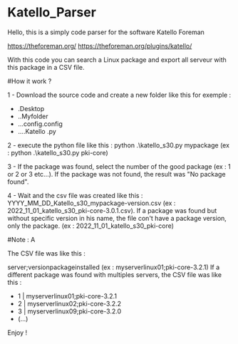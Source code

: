 # Katello_Parser

Hello, this is a simply code parser for the software Katello Foreman 

https://theforeman.org/
https://theforeman.org/plugins/katello/

With this code you can search a Linux package and export all serveur with this package in a CSV file. 

#How it work ? 

1 - Download the source code and create a new folder like this for exemple : 

- .Desktop 
- ..Myfolder 
- ...config.config 
- ....Katello .py

2 - execute the python file like this : python .\katello_s30.py mypackage (ex : python .\katello_s30.py pki-core)

3 - If the package was found, select the number of the good package (ex : 1 or 2 or 3 etc...). If the package was not found, the result was "No package found". 

4 - Wait and the csv file was created like this : YYYY_MM_DD_Katello_s30_mypackage-version.csv (ex : 2022_11_01_katello_s30_pki-core-3.0.1.csv). If a package was found but without specific version in his name, the file con't have a package version, only the package. (ex : 2022_11_01_katello_s30_pki-core)

#Note : A

The CSV file was like this : 

server;versionpackageinstalled (ex : myserverlinux01;pki-core-3.2.1)
If a different package was found with multiples servers, the CSV file was like this : 

- 1 | myserverlinux01;pki-core-3.2.1 
- 2 | myserverlinux02;pki-core-3.2.2 
- 3 | myserverlinux09;pki-core-3.2.0 
- (...)

Enjoy ! 

